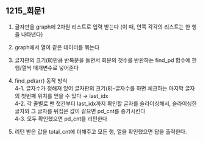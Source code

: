 ## 1215_회문1
1. 글자판을 graph에 2차원 리스트로 입력 받는다 (이 때, 안쪽 각각의 리스트는 한 행을 나타낸다)

2. graph에서 열이 같은 데이터를 묶는다

3. 글자판의 크기(8)만큼 반복문을 돌면서 회문의 갯수를 반환하는 find_pd 함수에 한 행/열씩 매개변수로 넣어준다

4. find_pd(arr) 동작 방식 <br>
4-1. 글자수가 정해져 있어 글자판의 크기(8)-글자수를 하면 체크하는 마지막 글자의 첫번째 위치를 얻을 수 있다 → last_idx <br>
   4-2. 각 줄별로 맨 첫칸부터 last_idx까지 확인할 글자를 슬라이싱해서, 슬라이싱한 글자와 그 글자를 뒤집은 값이 같으면 pd_cnt를 증가시킨다 <br>
   4-3. 모두 확인했으면 pd_cnt를 리턴한다 <br>
   
5. 리턴 받은 값을 total_cnt에 더해주고 모든 행, 열을 확인했으면 답을 출력한다.